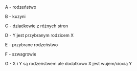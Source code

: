A - rodzeństwo

B - kuzyni

C - dziadkowie z różnych stron

D - Y jest przybranym rodzicem X

E - przybrane rodzeństwo

F - szwagrowie

G - X i Y są rodzeństwem ale dodatkowo X jest wujem/ciocią Y
